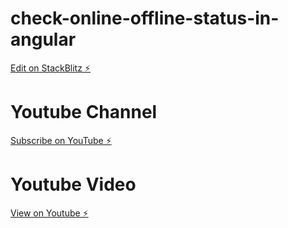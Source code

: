 # check-online-offline-status-in-angular

[Edit on StackBlitz ⚡️](https://stackblitz.com/edit/check-online-offline-status-in-angular)

# Youtube Channel

[Subscribe on YouTube ⚡️](https://www.youtube.com/channel/UC33JiQ6BDUqijK9XDzcM_hA?sub_confirmation=1)

# Youtube Video

[View on Youtube ⚡️](https://www.youtube.com/channel/UC33JiQ6BDUqijK9XDzcM_hA?sub_confirmation=1)
